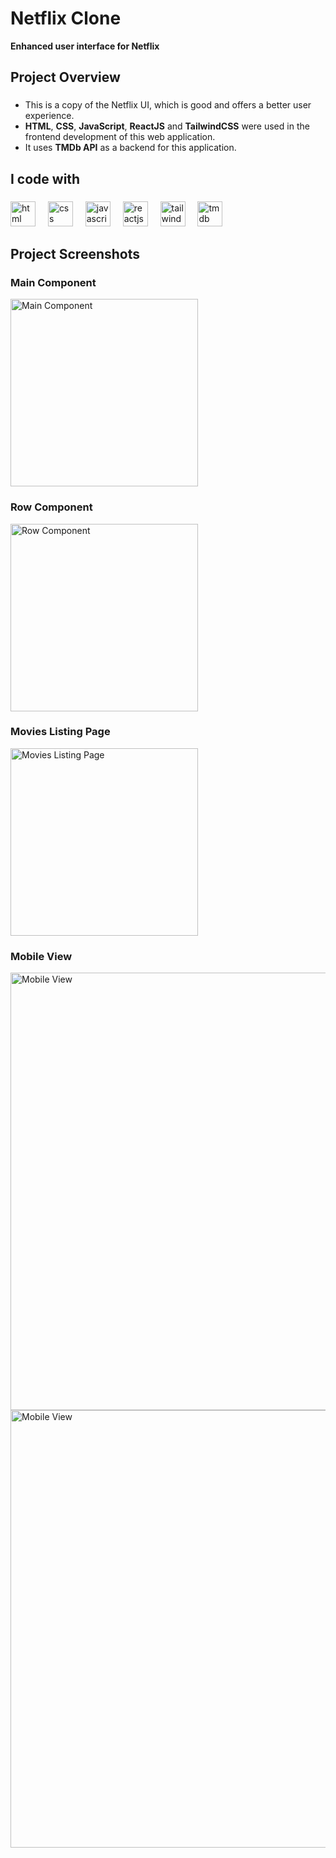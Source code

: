 <h1 align="left">Netflix Clone</h1>
<b align="left">Enhanced user interface for Netflix</b>

<h2 align="left">Project Overview</h2>

###

<p align="left">
  <ul>
    <li>This is a copy of the Netflix UI, which is good and offers a better user experience.</li>
    <li><b>HTML</b>, <b>CSS</b>, <b>JavaScript</b>, <b>ReactJS</b> and <b>TailwindCSS</b> were used in the frontend development of this web application.</li>
    <li>It uses <b>TMDb API</b> as a backend for this application.</li>
  </ul>
</p>

###

<h2 align="left">I code with</h2>

###

<div align="left">
  <img src="https://cdn.jsdelivr.net/gh/devicons/devicon/icons/html5/html5-original.svg" height="40" alt="html logo"  />
  <img width="12" />
  <img src="https://cdn.jsdelivr.net/gh/devicons/devicon/icons/css3/css3-original.svg" height="40" alt="css logo"  />
  <img width="12" />
  <img src="https://cdn.jsdelivr.net/gh/devicons/devicon/icons/javascript/javascript-original.svg" height="40" alt="javascript logo"  />
  <img width="12" />
  <img src="https://cdn.jsdelivr.net/gh/devicons/devicon/icons/react/react-original.svg" height="40" alt="reactjs logo"  />
  <img width="12" />
  <img src="https://upload.wikimedia.org/wikipedia/commons/d/d5/Tailwind_CSS_Logo.svg" height="40" alt="tailwindcss logo"  />
  <img width="12" />
  <img src="https://upload.wikimedia.org/wikipedia/commons/8/89/Tmdb.new.logo.svg" height="40" alt="tmdb logo"  />
</div>

###

<h2 align="left">Project Screenshots</h2>

###

<div align="left">
  <h3 align="left">Main Component</h3>
  <img src="https://github.com/HariBalaji96/Netflix-Clone/assets/110282557/99265c69-c766-477d-8e0d-fdb4eac99325" height="300" alt="Main Component"  />

  
  ###
  
  <h3 align="left">Row Component</h3>
  <img src="https://github.com/HariBalaji96/Netflix-Clone/assets/110282557/18fd8b67-fe93-454f-ab65-5ec70703dab1" height="300" alt="Row Component"  />

  ###
  
  <h3 align="left">Movies Listing Page</h3>
  <img src="https://github.com/HariBalaji96/Netflix-Clone/assets/110282557/ffa57b35-f322-4407-b722-f4e7d1051169" height="300" alt="Movies Listing Page">

  ###
  
  <h3 align="left">Mobile View</h3>
  <img src="https://github.com/HariBalaji96/Netflix-Clone/assets/110282557/91de64d8-790e-4c87-97bc-3fd19c6da17d" height="700" alt="Mobile View">
  <img src="https://github.com/HariBalaji96/Netflix-Clone/assets/110282557/312a4845-f09f-4375-bee0-ae74abd38bda" height="700" alt="Mobile View">


</div>
